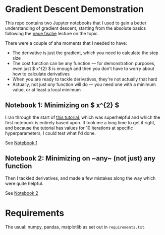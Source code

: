 # Gradient Descent Demonstration

This repo contains two Jupyter notebooks that I used to gain a better understanding of gradient descent, starting from the absolute basics following the [neue fische](https://neuefische.de) lecture on the topic.

There were a couple of aha moments that I needed to have:

* The derivative is just the gradient, which you need to calculate the step size
* The cost function can be any function — for demonstration purposes, even just $ x^{2} $ is enough and then you don't have to worry about how to calculate derivatives
* When you are ready to tackle derivatives, they're not actually that hard
* Actually, not just *any* function will do — you need one with a minimum value, or at least a local minimum

## Notebook 1: Minimizing on $ x^{2} $

I ran through the start of [this tutorial](https://mccormickml.com/2014/03/04/gradient-descent-derivation/), which was superhelpful and which the first notebook is entirely based upon. It took me a long time to get it right, and because the tutorial has values for 10 iterations at specific hyperparameters, I could test what I'd done.

See [Notebook 1](gradient_descent_x2.ipynb)

## Notebook 2: Minimizing on ~any~ (not just) any function

Then I tackled derivatives, and made a few mistakes along the way which were quite helpful.

See [Notebook 2](gradient_descent_more_complex.ipynb)

# Requirements

The usual: numpy, pandas, matplotlib as set out in `requirements.txt`.